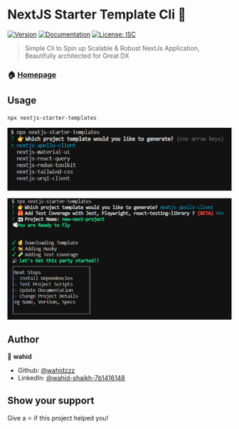 # NextJS Starter Template Cli 👋
[![Version](https://img.shields.io/npm/v/nextjs-starter-templates.svg)](https://www.npmjs.com/package/nextjs-starter-templates)
[![Documentation](https://img.shields.io/badge/documentation-yes-brightgreen.svg)](https://gitlab.com/nodeprojects4/nextjs-starter-templates)
[![License: ISC](https://img.shields.io/badge/License-ISC-yellow.svg)](#)

>  Simple Cli to Spin up Scalable & Robust NextJs Application, Beautifully architected for Great DX

### 🏠 [Homepage](https://github.com/wahidzzz/nextjs-starter-templates)

## Usage

```sh
npx nextjs-starter-templates
```
![](./assets/select-template.png)

![](./assets/done-image.png)

## Author

👤 **wahid**

* Github: [@wahidzzz](https://github.com/wahidzzz)
* LinkedIn: [@wahid-shaikh-7b1416148](https://linkedin.com/in/wahid-shaikh-7b1416148)

## Show your support

Give a ⭐️ if this project helped you!
